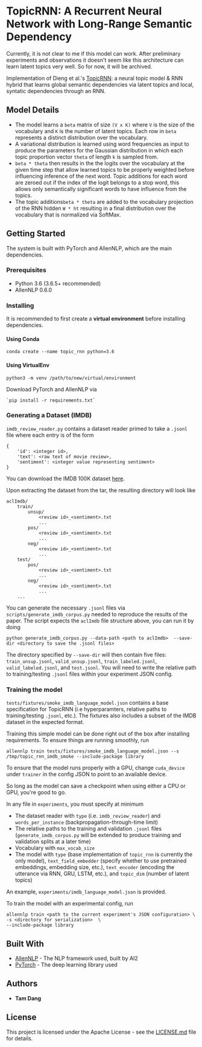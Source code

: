 # TopicRNN: A Recurrent Neural Network with Long-Range Semantic Dependency
Currently, it is not clear to me if this model can work. After preliminary experiments and observations it doesn't seem like this architecture can learn latent topics very well. So for now, it will be archived.

Implementation of Dieng et al.'s [TopicRNN](https://arxiv.org/abs/1611.01702): a neural topic model & RNN hybrid that learns global semantic dependencies via latent topics and local, syntatic dependencies through an RNN.

## Model Details
* The model learns a `beta` matrix of size `(V x K)` where `V` is the size of the vocabulary and `K` is the number of latent topics. Each row in `beta` represents a distinct distribution over the vocabulary.
* A variational distribution is learned using word frequencies as input to produce the parameters for the Gaussian distribution in which each topic proportion vector `theta` of length `k` is sampled from.
* `beta * theta` then results in the the logits over the vocabulary at the given time step that allow learned topics to be properly weighted before influencing inference of the next word. Topic additions for each word are zeroed out if the index of the logit belongs to a stop word, this allows only semantically significant words to have influence from the topics.
* The topic additions`beta * theta` are added to the vocabulary projection of the RNN hidden `W * ht` resulting in a final distribution over the vocabulary that is normalized via SoftMax.

## Getting Started

The system is built with PyTorch and AllenNLP, which are the main dependencies.

### Prerequisites

* Python 3.6 (3.6.5+ recommended)
* AllenNLP 0.6.0

### Installing

It is recommended to first create a **virtual environment** before installing dependencies.

#### Using Conda
`conda create --name topic_rnn python=3.6`

#### Using VirtualEnv
`python3 -m venv /path/to/new/virtual/environment`

Download PyTorch and AllenNLP via

```
`pip install -r requirements.txt`
```

### Generating a Dataset (IMDB)
`imdb_review_reader.py` contains a dataset reader primed to take a `.jsonl` file where each entry is of the form
```
{
    'id': <integer id>,
    'text': <raw text of movie review>,
    'sentiment': <integer value representing sentiment>
}
```

You can download the IMDB 100K dataset [here]( http://ai.stanford.edu/~amaas/data/sentiment/).

Upon extracting the dataset from the tar, the resulting directory will look like
```
aclImdb/
    train/
        unsup/
            <review id>_<sentiment>.txt
            ...
        pos/
            <review id>_<sentiment>.txt
            ...
        neg/
            <review id>_<sentiment>.txt
            ...
    test/
        pos/
            <review id>_<sentiment>.txt
            ...
        neg/
            <review id>_<sentiment>.txt
            ...
    ...
```

You can generate the necessary `.jsonl` files via `scripts/generate_imdb_corpus.py` needed to reproduce the results of the paper. The script expects the `aclImdb` file structure above, you can run it by doing

```
python generate_imdb_corpus.py --data-path <path to aclImdb>  --save-dir <directory to save the .jsonl files>
```

The directory specified by `--save-dir` will then contain five files: `train_unsup.jsonl`, `valid_unsup.jsonl`, `train_labeled.jsonl`, `valid_labeled.jsonl`, and `test.jsonl`. You will need to write the relative path to training/testing `.jsonl` files within your experiment JSON config.

### Training the model

`tests/fixtures/smoke_imdb_language_model.json` contains a base specification for TopicRNN (i.e hyperparamters, relative paths to training/testing `.jsonl`, etc.). The fixtures also includes a subset of the IMDB dataset in the expected format.

Training this simple model can be done right out of the box after installing requirements. To ensure things are running smoothly, run
```
allennlp train tests/fixtures/smoke_imdb_language_model.json --s /tmp/topic_rnn_imdb_smoke --include-package library
```
To ensure that the model runs properly with a GPU, change `cuda_device` under `trainer` in the config JSON to point to an available device.

So long as the model can save a checkpoint when using either a CPU or GPU, you're good to go.

In any file in `experiments`, you must specify at minimum
* The dataset reader with `type` (i.e. `imdb_review_reader`) and `words_per_instance` (backpropagation-through-time limit)
* The relative paths to the training and validation `.jsonl` files (`generate_imdb_corpus.py` will be extended to produce training and validation splits at a later time)
* Vocabulary with `max_vocab_size`
* The model with `type` (base implementation of `topic_rnn` is currently the only model), `text_field_embedder` (specify whether to use pretrained embeddings, embedding size, etc.), `text_encoder` (encoding the utterance via RNN, GRU, LSTM, etc.), and `topic_dim` (number of latent topics)

An example, `experiments/imdb_language_model.json` is provided.

To train the model with an experimental config, run
```
allennlp train <path to the current experiment's JSON configuration> \
-s <directory for serialization>  \
--include-package library
```

## Built With

* [AllenNLP](https://allennlp.org/) - The NLP framework used, built by AI2
* [PyTorch](https://pytorch.org/) - The deep learning library used

## Authors

* **Tam Dang**

## License

This project is licensed under the Apache License - see the [LICENSE.md](LICENSE) file for details.

